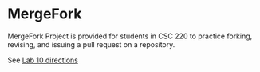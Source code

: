 # MergeFork

MergeFork Project is provided for students in CSC 220 to practice forking, revising, and issuing a pull request on a repository.

See [Lab 10 directions](http://raider.mountunion.edu/csc/CSC220/Fall2015/Labs/Lab10/index.htm)

